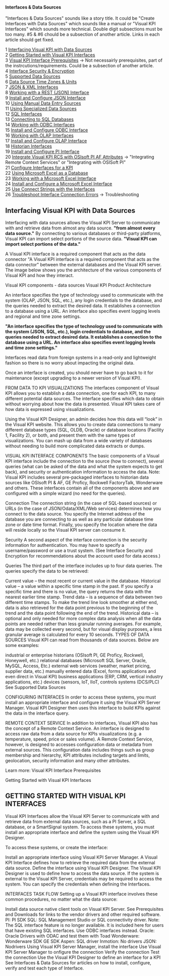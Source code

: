 #### Interfaces & Data Sources

"Interfaces & Data Sources" sounds like a story title. It could be "Create Interfaces with Data Sources" which sounds like a manual or "Visual KPI Interfaces" which sounds more technical.
Double digit subsections must be too many. #5 & #6 chould be a subsection of another article.
Links in each article should get fixed.

1 [Interfacing Visual KPI with Data Sources](http://betadocs.transpara.com/knowledge-base/interfaces-data-sources/)</br>
2 [Getting Started with Visual KPI Interfaces](http://betadocs.transpara.com/knowledge-base/interfaces-getting-started/)</br>
3 [Visual KPI Interface Prerequisites](http://betadocs.transpara.com/knowledge-base/interface-prerequisites/) -> Not necessairly prerequisites, part of the instrcutions/requirements. Could be a subsection of another article.</br>
4 [Interface Security & Encryption](http://betadocs.transpara.com/knowledge-base/interface-security/)</br>
5 [Supported Data Sources](http://betadocs.transpara.com/knowledge-base/interface-data-sources/)</br>
6 [Data Source Time Zones & Units](http://betadocs.transpara.com/knowledge-base/interface-time-zones-units/)</br>
7 [JSON & XML Interfaces](http://betadocs.transpara.com/knowledge-base/json-xml-interface/)</br>
8 [Working with a REST (JSON) Interface](http://betadocs.transpara.com/knowledge-base/rest-json-interface/)</br>
9 [Install and Configure JSON Interface](http://betadocs.transpara.com/knowledge-base/install-json-interface/)</br>
10 [Using Manual Data Entry Sources](http://betadocs.transpara.com/knowledge-base/manual-interfaces/)</br>
11 [Using Specialized Data Sources](http://betadocs.transpara.com/knowledge-base/specialized-data-interfaces/)</br>
12 [SQL Interfaces](http://betadocs.transpara.com/knowledge-base/sql-interfaces/)</br>
13 [Connecting to SQL Databases](http://betadocs.transpara.com/knowledge-base/connect-sql-databases/)</br>
14 [Working with ODBC Interfaces](http://betadocs.transpara.com/knowledge-base/odbc-interfaces/)</br>
15 [Install and Configure ODBC Interface](http://betadocs.transpara.com/knowledge-base/install-olap-interface/)</br>
16 [Working with OLAP Interfaces](http://betadocs.transpara.com/knowledge-base/olap-interfaces/)</br>
17 [Install and Configure OLAP Interface](http://betadocs.transpara.com/knowledge-base/install-olap-interface/)</br>
18 [Historian Interfaces](http://betadocs.transpara.com/knowledge-base/historian-interfaces/)</br>
19 [Install and Configure PI Interface](http://betadocs.transpara.com/knowledge-base/install-pi-interface/)</br>
20 [Integrate Visual KPI RCS with OSIsoft PI AF Attributes](http://betadocs.transpara.com/knowledge-base/integrate-osisoft-pi-af-attrubutes/) -> "Integrating Remote Context Services" or "Integrating with OSISoft PI"</br>
21 [Configure Interfaces for a KPI](http://betadocs.transpara.com/knowledge-base/designer-configure-interfaces/)</br>
22 [Using Microsoft Excel as a Database](http://betadocs.transpara.com/knowledge-base/microsoft-excel-interface-tips/)</br>
23 [Working with a Microsoft Excel Interface](http://betadocs.transpara.com/knowledge-base/microsoft-excel-interface/)</br>
24 [Install and Configure a Microsoft Excel Interface](http://betadocs.transpara.com/knowledge-base/install-microsoft-excel-interface/)</br>
25 [Use Connect Strings with the Interfaces](http://betadocs.transpara.com/knowledge-base/slug-interface-connect-strings/)</br>
26 [Troubleshoot Interface Connection Errors](http://betadocs.transpara.com/knowledge-base/troubleshoot-interface-connection-errors/) -> Troubleshooting</br>

## Interfacing Visual KPI with Data Sources

Interfacing with data sources allows the Visual KPI Server to communicate with and retrieve data from almost any data source. <b>"from almost every data source."</b> By connecting to various databases or third-party platforms, Visual KPI can import select portions of the source data. <b>"Visual KPI can import select portions of the data."</b>

A Visual KPI interface is a required component that acts as the data connector </b>"A Visual KPI interface is a required component that acts as the data connector"</b> between the external databases and the Visual KPI server. The image below shows you the architecture of the various components of Visual KPI and how they interact.

 

Visual KPI components - data sources
Visual KPI Product Architecture
 

An interface specifies the type of technology used to communicate with the system (OLAP, JSON, SQL, etc.), any login credentials to the database, and the queries needed to extract the desired data. It establishes a connection to a database using a URL. An interface also specifies event logging levels and regional and time zone settings.

<b>"An interface specifies the type of technology used to communicate with the system (JSON, SQL, etc.), login credentials to database, and the queries needed to extract desired data. It establishes a connection to the database using a URL. An interface also specifies event logging levels and time zone settings."</b>

Interfaces read data from foreign systems in a read-only and lightweight fashion so there is no worry about impacting the original data.

Once an interface is created, you should never have to go back to it for maintenance (except upgrading to a newer version of Visual KPI).

FROM DATA TO KPI VISUALIZATIONS
The interfaces component of Visual KPI allows you to establish a data connection, one for each KPI, to many different potential data sources. The interface specifies which data to obtain without worrying about how the data is presented. Visual KPI takes care of how data is expressed using visualizations.

Using the Visual KPI Designer, an admin decides how this data will “look” in the Visual KPI website. This allows you to create data connections to many different database types (SQL, OLDB, Oracle) or database locations (Facility 1, Facility 2), or both, and present them with the same types of visualizations. You can mash up data from a wide variety of databases without needing to build more complicated data extracts or dumps.

VISUAL KPI INTERFACE COMPONENTS
The basic components of a Visual KPI interface include the connection to the source (how to connect), several queries (what can be asked of the data and what the system expects to get back), and security or authentication information to access the data.
Note: Visual KPI includes several pre-packaged interfaces to historian data sources like OSIsoft PI & AF, GE Proficy, Rockwell FactoryTalk, Wonderware and others. These interfaces contain all of the components above and are configured with a simple wizard (no need for the queries).

Connection
The connection string (in the case of SQL-based sources) or URLs (in the case of JSON/Odata/XML/Web services) determines how you connect to the data source. You specify the Internet address of the database you are connecting to as well as any particular database time zone or date time format. Finally, you specify the location where the data will reside locally so the Visual KPI server can consume it.

Security
A second aspect of the interface connection is the security information for authentication. You may have to specify a username/password or use a trust system. (See Interface Security and Encryption for recommendations about the account used for data access.)

Queries
The third part of the interface includes up to four data queries. The queries specify the data to be retrieved:

Current value – the most recent or current value in the database.
Historical value – a value within a specific time stamp in the past. If you specify a specific time and there is no value, the query returns the data with the nearest earlier time stamp.
Trend data – is a sequence of data between two different time stamps. To make the trend line look smoother at either end, data is also retrieved for the data point previous to the beginning of the trend and the data point following the end of the trend.
Historical data – is optional and only needed for more complex data analysis when all the data points are needed rather than less granular running averages. For example, data may be collected every second, but for visual display purposes, a less granular average is calculated for every 10 seconds.
TYPES OF DATA SOURCES
Visual KPI can read from thousands of data sources. Below are some examples:

industrial or enterprise historians (OSIsoft PI, GE Proficy, Rockwell, Honeywell, etc.)
relational databases (Microsoft SQL Server, Oracle, MySQL, Access, Etc.)
external web services (weather, market pricing, supplier data, etc.)
manually entered data (Excel, forms applications and even direct in Visual KPI)
business applications (ERP, CRM, vertical industry applications, etc.)
devices (sensors, IoT, IIoT, controls systems (DCS/PLC)
See Supported Data Sources

CONFIGURING INTERFACES
In order to access these systems, you must install an appropriate interface and configure it using the Visual KPI Server Manager. Visual KPI Designer then uses this interface to build KPIs against the data in the interface query.

REMOTE CONTEXT SERVICE
In addition to interfaces, Visual KPI also has the concept of a Remote Context Service. An interface is designed to access raw data from a data source for KPIs visualizations (e.g. a temperature, speed, price or sales volume). A Remote Context Service, however, is designed to accesses configuration data or metadata from external sources. This configuration data includes things such as group membership and hierarchy, KPI attributes including targets and limits, geolocation, security information and many other attributes.

Learn more:
Visual KPI Interface Prerequisites

Getting Started with Visual KPI Interfaces

## GETTING STARTED WITH VISUAL KPI INTERFACES

Visual KPI Interfaces allow the Visual KPI Server to communicate with and retrieve data from external data sources, such as a PI Server, a SQL database, or a SmartSignal system. To access these systems, you must install an appropriate interface and define the system using the Visual KPI Designer.

To access these systems, or create the interface: 

Install an appropriate interface using Visual KPI Server Manager. A Visual KPI Interface defines how to retrieve the required data from the external data source.
Define the interface using Visual KPI Designer. The Visual KPI Designer is used to define how to access the data source. 
If the system is external to the Visual KPI Server, credentials may be required to access the system. You can specify the credentials when defining the Interfaces.

INTERFACES TASK FLOW 
Setting up a Visual KPI interface involves these common procedures, no matter what the data source:

Install data source native client tools on Visual KPI Server. See Prerequisites and Downloads for links to the vendor drivers and other required software.
PI: PI SDK
SQL: SQL Management Studio or SQL connectivity driver. Note: The SQL interface feature is no longer available. It is included here for users that have existing SQL interfaces. Use ODBC interfaces instead. 
Oracle: Oracle Drivers with ODAC and test them with Toad
Wonderware: Wonderware SDK
GE SDK
Aspen: SQL driver
Inmotion: No drivers
JSON: Nodrivers
Using Visual KPI Server Manager, install the interface
Use Visual KPI Server Manager to onfigure the connection
Verify the connection
Test the connection
Use the Visual KPI Designer to define an interface for a KPI
See Interfaces & Data Sources for articles on how to install, configure, verify and test each type of Interface.



